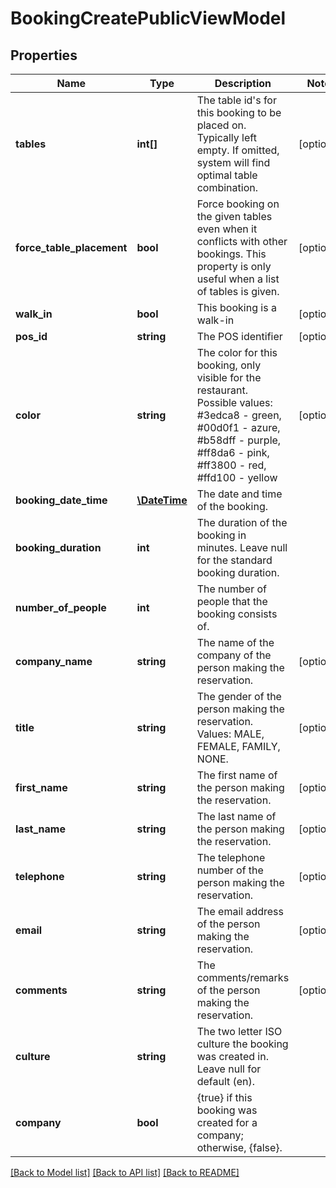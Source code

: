 # BookingCreatePublicViewModel

## Properties
Name | Type | Description | Notes
------------ | ------------- | ------------- | -------------
**tables** | **int[]** | The table id&#x27;s for this booking to be placed on. Typically left empty. If omitted, system will find optimal table combination. | [optional] 
**force_table_placement** | **bool** | Force booking on the given tables even when it conflicts with other bookings. This property is only useful when a list of tables is given. | [optional] 
**walk_in** | **bool** | This booking is a walk-in | [optional] 
**pos_id** | **string** | The POS identifier | [optional] 
**color** | **string** | The color for this booking, only visible for the restaurant. Possible values: #3edca8 - green, #00d0f1 - azure, #b58dff - purple, #ff8da6 - pink, #ff3800 - red, #ffd100 - yellow | [optional] 
**booking_date_time** | [**\DateTime**](\DateTime.md) | The date and time of the booking. | 
**booking_duration** | **int** | The duration of the booking in minutes. Leave null for the standard booking duration. | 
**number_of_people** | **int** | The number of people that the booking consists of. | 
**company_name** | **string** | The name of the company of the person making the reservation. | [optional] 
**title** | **string** | The gender of the person making the reservation. Values: MALE, FEMALE, FAMILY, NONE. | [optional] 
**first_name** | **string** | The first name of the person making the reservation. | [optional] 
**last_name** | **string** | The last name of the person making the reservation. | [optional] 
**telephone** | **string** | The telephone number of the person making the reservation. | [optional] 
**email** | **string** | The email address of the person making the reservation. | [optional] 
**comments** | **string** | The comments/remarks of the person making the reservation. | [optional] 
**culture** | **string** | The two letter ISO culture the booking was created in. Leave null for default (en). | 
**company** | **bool** | {true} if this booking was created for a company; otherwise, {false}. | 

[[Back to Model list]](../../README.md#documentation-for-models) [[Back to API list]](../../README.md#documentation-for-api-endpoints) [[Back to README]](../../README.md)

